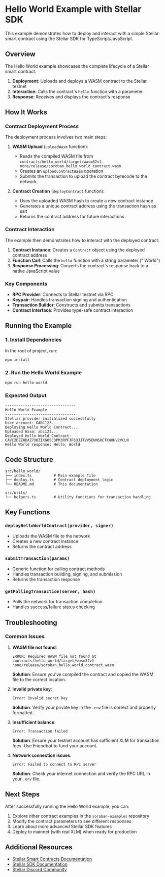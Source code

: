 # Hello World Example with Stellar SDK

This example demonstrates how to deploy and interact with a simple Stellar smart contract using the Stellar SDK for TypeScript/JavaScript.

## Overview

The Hello World example showcases the complete lifecycle of a Stellar smart contract:

1. **Deployment**: Uploads and deploys a WASM contract to the Stellar testnet
2. **Interaction**: Calls the contract's `hello` function with a parameter
3. **Response**: Receives and displays the contract's response

## How It Works

### Contract Deployment Process

The deployment process involves two main steps:

1. **WASM Upload** (`uploadWasm` function):
   - Reads the compiled WASM file from `contracts/hello_world/target/wasm32v1-none/release/soroban_hello_world_contract.wasm`
   - Creates an `uploadContractWasm` operation
   - Submits the transaction to upload the contract bytecode to the network

2. **Contract Creation** (`deployContract` function):
   - Uses the uploaded WASM hash to create a new contract instance
   - Generates a unique contract address using the transaction hash as salt
   - Returns the contract address for future interactions

### Contract Interaction

The example then demonstrates how to interact with the deployed contract:

1. **Contract Instance**: Creates a `Contract` object using the deployed contract address
2. **Function Call**: Calls the `hello` function with a string parameter (" World")
3. **Response Processing**: Converts the contract's response back to a native JavaScript value

### Key Components

- **RPC Provider**: Connects to Stellar testnet via RPC
- **Keypair**: Handles transaction signing and authentication
- **Transaction Builder**: Constructs and submits transactions
- **Contract Interface**: Provides type-safe contract interaction


## Running the Example

### 1. Install Dependencies

In the root of project, run:

```bash
npm install
```

### 2. Run the Hello World Example

```bash
npm run hello-world
```

### Expected Output

```
--------------------------------
Hello World Example
--------------------------------
Stellar provider initialized successfully
User account: GABC123...
Deploying Hello World Contract...
Uploaded Wasm: abc123...
Deployed Hello World Contract: CAVC2DZZHDAZ7UKZIK6O5C3PM3RPFJF6QJJTVV5DNNSOCTKWUHV2VCLN
Hello World response: Hello, World
```

## Code Structure

```
src/hello_world/
├── index.ts          # Main example file
├── deploy.ts         # Contract deployment logic
└── README.md         # This documentation

src/utils/
└── helpers.ts        # Utility functions for transaction handling
```

## Key Functions

### `deployHelloWorldContract(provider, signer)`
- Uploads the WASM file to the network
- Creates a new contract instance
- Returns the contract address

### `submitTransaction(params)`
- Generic function for calling contract methods
- Handles transaction building, signing, and submission
- Returns the transaction response

### `getPollingTransaction(server, hash)`
- Polls the network for transaction completion
- Handles success/failure status checking

## Troubleshooting

### Common Issues

1. **WASM file not found**:
   ```
   ERROR: Required WASM file not found at contracts/hello_world/target/wasm32v1-none/release/soroban_hello_world_contract.wasm!
   ```
   **Solution**: Ensure you've compiled the contract and copied the WASM file to the correct location.

2. **Invalid private key**:
   ```
   Error: Invalid secret key
   ```
   **Solution**: Verify your private key in the `.env` file is correct and properly formatted.

3. **Insufficient balance**:
   ```
   Error: Transaction failed
   ```
   **Solution**: Ensure your testnet account has sufficient XLM for transaction fees. Use Friendbot to fund your account.

4. **Network connection issues**:
   ```
   Error: Failed to connect to RPC server
   ```
   **Solution**: Check your internet connection and verify the RPC URL in your `.env` file.

## Next Steps

After successfully running the Hello World example, you can:

1. Explore other contract examples in the `soroban-examples` repository
2. Modify the contract parameters to see different responses
3. Learn about more advanced Stellar SDK features
4. Deploy to mainnet (with real XLM) when ready for production

## Additional Resources

- [Stellar Smart Contracts Documentation](https://developers.stellar.org/docs/build/smart-contracts)
- [Stellar SDK Documentation](https://stellar.github.io/js-stellar-sdk/)
- [Stellar Discord Community](https://discord.gg/stellardev)
